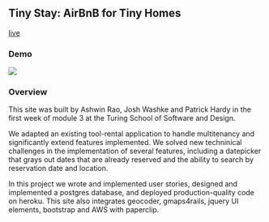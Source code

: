 ## Tiny Stay: AirBnB for Tiny Homes
[live](http://tinystay.herokuapp.com/)

### Demo
![](app/assets/images/demo.gi)

### Overview
This site was built by Ashwin Rao, Josh Washke and Patrick Hardy in the first week of module 3 at the Turing School of Software and Design. 

We adapted an existing tool-rental application to handle multitenancy and significantly extend features implemented. We solved new techninical challenges in the implementation of several features, including a datepicker that grays out dates that are already reserved and the ability to search by reservation date and location.

In this project we wrote and implemented user stories, designed and implemented a postgres database, and deployed production-quality code on heroku. This site also integrates geocoder, gmaps4rails, jquery UI elements, bootstrap and AWS with paperclip.
